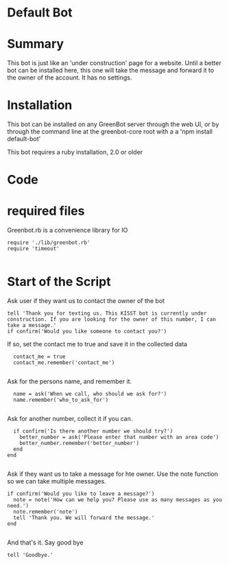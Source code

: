 



# Default Bot

# Summary
This bot is just like an 'under construction' page for a website.  Until
a better bot can be installed here, this one will take the message and
forward it to the owner of the account. It has no settings.


# Installation
This bot can be installed on any GreenBot server through the web UI, or
by through the command line at the greenbot-core root with a
a 'npm install default-bot'

This bot requires a ruby installation, 2.0 or older
# Code
# required files
Greenbot.rb is a convenience library for IO


  

```
require './lib/greenbot.rb'
require 'timeout'


```







# Start of the Script
Ask user if they want us to contact the owner of the bot


  

```
tell 'Thank you for texting us. This KISST bot is currently under construction. If you are looking for the owner of this number, I can take a message.'
if confirm('Would you like someone to contact you?')

```







If so, set the contact me to true and save it in the collected data


  

```
  contact_me = true
  contact_me.remember('contact_me')


```







Ask for the persons name, and remember it.


  

```
  name = ask('When we call, who should we ask for?')
  name.remember('who_to_ask_for')


```







Ask for another number, collect it if you can.


  

```
  if confirm('Is there another number we should try?')
    better_number = ask('Please enter that number with an area code')
    better_number.remember('better_number')
  end
end


```







Ask if they want us to take a message for hte owner. Use the note
function so we can take multiple messages.


  

```
if confirm('Would you like to leave a message?')
  note = note('How can we help you? Please use as many messages as you need.')
  note.remember('note')
  tell 'Thank you. We will forward the message.'
end


```







And that's it. Say good bye


  

```
tell 'Goodbye.'


```




